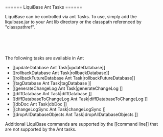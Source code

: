 ====== LiquiBase Ant Tasks ======

LiquiBase can be controlled via ant Tasks. To use, simply add the liquibase.jar to your Ant lib directory or the classpath referenced by "classpathref".

<code xml>
    <taskdef resource="liquibasetasks.properties">
        <classpath refid="classpath"/>
    </taskdef>
</code>

The following tasks are available in Ant
  * [[updateDatabase Ant Task|updateDatabase]]
  * [[rollbackDatabase Ant Task|rollbackDatabase]]
  * [[rollbackFutureDatabase Ant Task|rollbackFutureDatabase]]
  * [[tagDatabase Ant Task|tagDatabase ]]
  * [[generateChangeLog Ant Task|generateChangeLog ]]
  * [[diffDatabase Ant Task|diffDatabase ]]
  * [[diffDatabaseToChangeLog Ant Task|diffDatabaseToChangeLog ]]
  * [[dbDoc Ant Task|dbDoc ]]
  * [[changeLogSync Ant Task|changeLogSync ]]
  * [[dropAllDatabaseObjects Ant Task|dropAllDatabaseObjects ]]

Additional LiquiBase commands are supported by the [[command line]] that are not supported by the Ant tasks.


